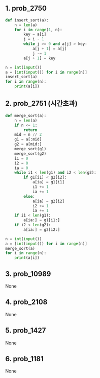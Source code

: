 ## 1. prob_2750

```python
def insert_sort(a):
    n = len(a)
    for i in range(1, n):
        key = a[i]
        j = i - 1
        while j >= 0 and a[j] > key:
            a[j + 1] = a[j]
            j -= 1
        a[j + 1] = key

n = int(input())
a = [int(input()) for i in range(n)]
insert_sort(a)
for i in range(n):
    print(a[i])
```

## 2. prob_2751 (시간초과)

```python
def merge_sort(a):
    n = len(a)
    if n <= 1:
        return
    mid = n // 2
    g1 = a[:mid]
    g2 = a[mid:]
    merge_sort(g1)
    merge_sort(g2)
    i1 = 0
    i2 = 0
    ia = 0
    while i1 < len(g1) and i2 < len(g2):
        if g1[i1] < g2[i2]:
            a[ia] = g1[i1]
            i1 += 1
            ia += 1
        else:
            a[ia] = g2[i2]
            i2 += 1
            ia += 1
    if i1 < len(g1):
        a[ia:] = g1[i1:]
    if i2 < len(g2):
        a[ia:] = g2[i2:]

n = int(input())
a = [int(input()) for i in range(n)]
merge_sort(a)
for i in range(n):
    print(a[i])
```

## 3. prob_10989

None

## 4. prob_2108

None

## 5. prob_1427

None

## 6. prob_1181

None

